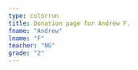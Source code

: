```yaml
---
type: colorrun 
title: Donation page for Andrew F.
fname: "Andrew"
lname: "F"
teacher: "NG"
grade: "2"
---
```

